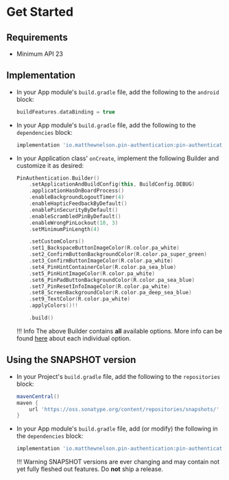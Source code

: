 Get Started
===

## Requirements
 - Minimum API 23

## Implementation
 - In your App module's `build.gradle` file, add the following to the `android` block:
    ```groovy
    buildFeatures.dataBinding = true
    ```

 - In your App module's `build.gradle` file, add the following to the `dependencies` block:
    ```groovy
    implementation 'io.matthewnelson.pin-authentication:pin-authentication:{{ pin_authentication.release }}'
    ```

 - In your Application class' `onCreate`, implement the following Builder and customize it as desired:
    ```kotlin
    PinAuthentication.Builder()
        .setApplicationAndBuildConfig(this, BuildConfig.DEBUG)
        .applicationHasOnBoardProcess()
        .enableBackgroundLogoutTimer(4)
        .enableHapticFeedbackByDefault()
        .enablePinSecurityByDefault()
        .enableScrambledPinByDefault()
        .enableWrongPinLockout(10, 3)
        .setMinimumPinLength(4)

        .setCustomColors()
        .set1_BackspaceButtonImageColor(R.color.pa_white)
        .set2_ConfirmButtonBackgroundColor(R.color.pa_super_green)
        .set3_ConfirmButtonImageColor(R.color.pa_white)
        .set4_PinHintContainerColor(R.color.pa_sea_blue)
        .set5_PinHintImageColor(R.color.pa_white)
        .set6_PinPadButtonBackgroundColor(R.color.pa_sea_blue)
        .set7_PinResetInfoImageColor(R.color.pa_white)
        .set8_ScreenBackgroundColor(R.color.pa_deep_sea_blue)
        .set9_TextColor(R.color.pa_white)
        .applyColors()!!

        .build()
    ```

    !!! Info
        The above Builder contains **all** available options. More info can be found
        [here](pin-authentication/io.matthewnelson.pin_authentication.service/-pin-authentication/-builder/index.md)
        about each individual option.

## Using the SNAPSHOT version

 - In your Project's `build.gradle` file, add the following to the `repositories` block:
     ```groovy
     mavenCentral()
     maven {
         url 'https://oss.sonatype.org/content/repositories/snapshots/'
     }
     ```
 - In your App module's `build.gradle` file, add (or modify) the following in the `dependencies` block:
     ```groovy
     implementation 'io.matthewnelson.pin-authentication:pin-authentication:{{ pin_authentication.next_release }}-SNAPSHOT'
     ```

    !!! Warning
        SNAPSHOT versions are ever changing and may contain not yet fully fleshed out features. Do **not** ship a release.

